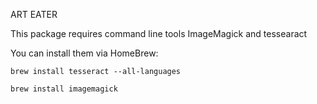 ART EATER

This package requires command line tools ImageMagick and tessearact

You can install them via HomeBrew:

```brew install tesseract --all-languages```

```brew install imagemagick```


